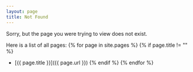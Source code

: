 ```yaml
---
layout: page
title: Not Found
---
```


Sorry, but the page you were trying to view does not exist.

Here is a list of all pages:
{% for page in site.pages %}
{% if page.title != "" %}
- [{{ page.title }}]({{ page.url }})
{% endif %}
{% endfor %}